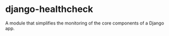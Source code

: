 # django-healthcheck
A module that simplifies the monitoring of the core components of a Django app.
